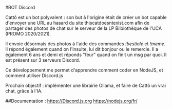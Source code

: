 #BOT Discord

Cattô est un bot polyvalent : son but à l'origine était de créer un bot capable d'envoyer une URL au hasard
du site thiscatdoesntexist.com afin de partager des photos de chat sur le serveur de la LP Bilbiothèque de l'UCA (PROMO 2020/2021).

Il envoie désormais des photos à l'aide des commandes *!bestiole* et *!meme*. Il répond également quand on l'insulte, lui dit bonjour ou le remercie.
Il a également 6 ans et demi et réponds "feur" quand on finit un msg par quoi.
Il est présent sur 3 serveurs Discord.

Ce développement me permet d'apprendre comment coder en NodeJS, et comment utiliser Discord.js

Prochain objectif : implémenter une librairie Ollama, et faire de Cattô un vrai chat, grâce à l'IA.

##Documentation :
https://Discord.js.org
https://nodejs.org/fr/
